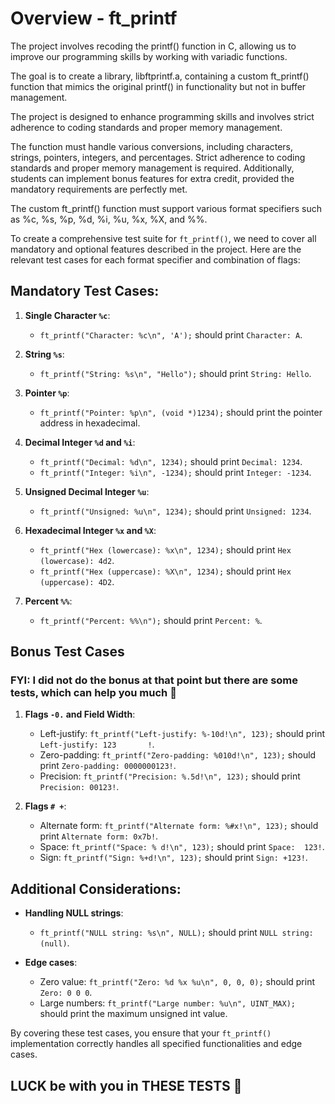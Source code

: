 # Overview - ft_printf

The project involves recoding the printf() function in C, allowing us to improve our programming skills by working with variadic functions.

The goal is to create a library, libftprintf.a, containing a custom ft_printf() function that mimics the original printf() in functionality but not in buffer management.

The project is designed to enhance programming skills and involves strict adherence to coding standards and proper memory management.

The function must handle various conversions, including characters, strings, pointers, integers, and percentages. Strict adherence to coding standards and proper 
memory management is required. Additionally, students can implement bonus features for extra credit, provided the mandatory requirements are perfectly met. 

The custom ft_printf() function must support various format specifiers such as %c, %s, %p, %d, %i, %u, %x, %X, and %%.

To create a comprehensive test suite for `ft_printf()`, we need to cover all mandatory and optional features described in the project. Here are the relevant test cases for each format specifier and combination of flags:

## Mandatory Test Cases:

1. **Single Character `%c`**:
    - `ft_printf("Character: %c\n", 'A');` should print `Character: A`.

2. **String `%s`**:
    - `ft_printf("String: %s\n", "Hello");` should print `String: Hello`.

3. **Pointer `%p`**:
    - `ft_printf("Pointer: %p\n", (void *)1234);` should print the pointer address in hexadecimal.

4. **Decimal Integer `%d` and `%i`**:
    - `ft_printf("Decimal: %d\n", 1234);` should print `Decimal: 1234`.
    - `ft_printf("Integer: %i\n", -1234);` should print `Integer: -1234`.

5. **Unsigned Decimal Integer `%u`**:
    - `ft_printf("Unsigned: %u\n", 1234);` should print `Unsigned: 1234`.

6. **Hexadecimal Integer `%x` and `%X`**:
    - `ft_printf("Hex (lowercase): %x\n", 1234);` should print `Hex (lowercase): 4d2`.
    - `ft_printf("Hex (uppercase): %X\n", 1234);` should print `Hex (uppercase): 4D2`.

7. **Percent `%%`**:
    - `ft_printf("Percent: %%\n");` should print `Percent: %`.

## Bonus Test Cases 

  ### FYI: I did not do the bonus at that point but there are some tests, which can help you much 🌝

1. **Flags `-0.` and Field Width**:
    - Left-justify: `ft_printf("Left-justify: %-10d!\n", 123);` should print `Left-justify: 123       !`.
    - Zero-padding: `ft_printf("Zero-padding: %010d!\n", 123);` should print `Zero-padding: 0000000123!`.
    - Precision: `ft_printf("Precision: %.5d!\n", 123);` should print `Precision: 00123!`.

2. **Flags `# +`**:
    - Alternate form: `ft_printf("Alternate form: %#x!\n", 123);` should print `Alternate form: 0x7b!`.
    - Space: `ft_printf("Space: % d!\n", 123);` should print `Space:  123!`.
    - Sign: `ft_printf("Sign: %+d!\n", 123);` should print `Sign: +123!`.

## Additional Considerations:
- **Handling NULL strings**:
    - `ft_printf("NULL string: %s\n", NULL);` should print `NULL string: (null)`.

- **Edge cases**:
    - Zero value: `ft_printf("Zero: %d %x %u\n", 0, 0, 0);` should print `Zero: 0 0 0`.
    - Large numbers: `ft_printf("Large number: %u\n", UINT_MAX);` should print the maximum unsigned int value.

By covering these test cases, you ensure that your `ft_printf()` implementation correctly handles all specified functionalities and edge cases.

## LUCK be with you in THESE TESTS 🙈

